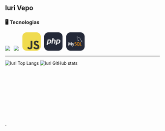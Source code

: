 <!-- Cabeçalho -->
## Iuri Vepo

### :desktop_computer: Tecnologias
<img src="https://cdn.jsdelivr.net/gh/devicons/devicon@latest/icons/html5/html5-original-wordmark.svg" width="60px">&nbsp;&nbsp;&nbsp;<img src="https://cdn.jsdelivr.net/gh/devicons/devicon@latest/icons/css3/css3-original-wordmark.svg" width="60px">&nbsp;&nbsp;&nbsp;<img src="https://github.com/tandpfun/skill-icons/blob/main/icons/JavaScript.svg" width="60px">&nbsp;&nbsp;&nbsp;<img src="https://raw.githubusercontent.com/tandpfun/skill-icons/65dea6c4eaca7da319e552c09f4cf5a9a8dab2c8/icons/PHP-Dark.svg" width="60px">&nbsp;&nbsp;&nbsp;<img src="https://github.com/tandpfun/skill-icons/blob/main/icons/MySQL-Dark.svg" width="60px">

-----------------------------

![Iuri Top Langs](https://github-readme-stats.vercel.app/api/top-langs/?username=iurilvepo&layout=compact&langs_count=7&theme=dracula)
![Iuri GitHub stats](https://github-readme-stats.vercel.app/api?username=iurilvepo&show_icons=true&theme=dracula&include_all_commits=true&count_private=true)
<div>
<a href="https://github.com/iurilvepo">
<img loading="lazy" height="180em" src"https://github-readme-stats.vercel.app/api/top-langs/?username=iurilvepo&layout=compact&langs_count=7&theme=dracula"/>
<img loading="lazy" height="180em" src"https://github-readme-stats.vercel.app/api?username=iurilvepo&show_icons=true&theme=dracula&include_all_commits=true&count_private=true"/>
</a>
</div>

<!--
**iurilvepo/iurilvepo** is a ✨ _special_ ✨ repository because its `README.md` (this file) appears on your GitHub profile.

Here are some ideas to get you started:

- 🔭 I’m currently working on ...
- 🌱 I’m currently learning ...
- 👯 I’m looking to collaborate on ...
- 🤔 I’m looking for help with ...
- 💬 Ask me about ...
- 📫 How to reach me: ...
- 😄 Pronouns: ...
- ⚡ Fun fact: ...
-->
